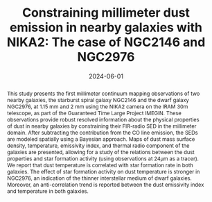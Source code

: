 ---
title: "Constraining millimeter dust emission in nearby galaxies with NIKA2: The case of NGC2146 and NGC2976"
collection: "publications"
category: "co_procs"
permalink: /publications/2024EPJWC29300016E
link: https://ui.adsabs.harvard.edu/abs/2024EPJWC.29300016E/abstract
date: 2024-06-01
venue: "mm Universe 2023 - Observing the Universe at mm Wavelengths"
citation: "Adam, R., Ricci, M., Eckert, D., et al. (2024), mm Universe 2023 - Observing the Universe at mm Wavelengths, 293, 00002."
abstract: "This study presents the first millimeter continuum mapping observations of two nearby galaxies, the starburst spiral galaxy NGC2146 and the dwarf galaxy NGC2976, at 1.15 mm and 2 mm using the NIKA2 camera on the IRAM 30m telescope, as part of the Guaranteed Time Large Project IMEGIN. These observations provide robust resolved information about the physical properties of dust in nearby galaxies by constraining their FIR-radio SED in the millimeter domain. After subtracting the contribution from the CO line emission, the SEDs are modeled spatially using a Bayesian approach. Maps of dust mass surface density, temperature, emissivity index, and thermal radio component of the galaxies are presented, allowing for a study of the relations between the dust properties and star formation activity (using observations at 24μm as a tracer). We report that dust temperature is correlated with star formation rate in both galaxies. The effect of star formation activity on dust temperature is stronger in NGC2976, an indication of the thinner interstellar medium of dwarf galaxies. Moreover, an anti-correlation trend is reported between the dust emissivity index and temperature in both galaxies."
---